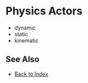 # Physics Actors

<!-- PAGE IS TODO -->

* dynamic
* static
* kinematic

## See Also

* [Back to Index](../../index.md)
